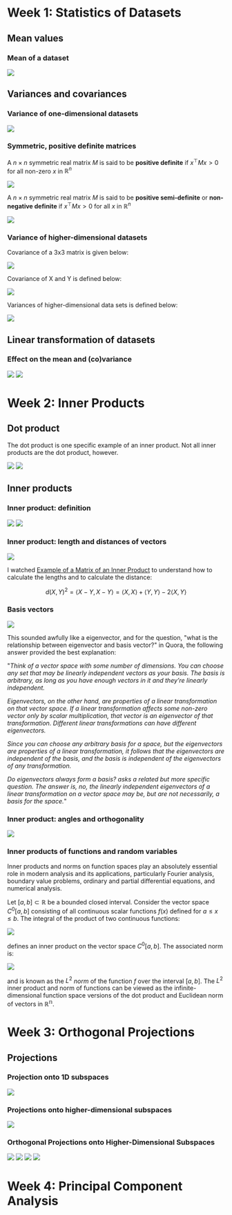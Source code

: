 <h1>Week 1: Statistics of Datasets</h1>



<h2>Mean values</h2>


<h3>Mean of a dataset</h3>

<img src="../3. Principal Component Analysis/images/mean.png">


<h2>Variances and covariances</h2>


<h3>Variance of one-dimensional datasets</h3>

<img src="../3. Principal Component Analysis/images/variance_1d.png">

<h3>Symmetric, positive definite matrices</h3>

A $n \times n$ symmetric real matrix $M$ is said to be __positive definite__ if $x^{\top} Mx > 0$ for all non-zero $x$ in $\mathbb{R}^{n}$

<img src="../3. Principal Component Analysis/images/positive_definite.png">

A $n \times n$ symmetric real matrix $M$ is said to be __positive semi-definite__ or __non-negative definite__ if $x^{\top} Mx > 0$ for all $x$ in $\mathbb{R}^{n}$

<img src="../3. Principal Component Analysis/images/positive_semi_definite.png">

<h3>Variance of higher-dimensional datasets</h3>

Covariance of a 3x3 matrix is given below:

<img src="../3. Principal Component Analysis/images/covariance.png">

Covariance of X and Y is defined below:

<img src="../3. Principal Component Analysis/images/covariance_xy.png">

Variances of higher-dimensional data sets is defined below:

<img src="../3. Principal Component Analysis/images/variance_multi_d.png">


<h2>Linear transformation of datasets</h2>


<h3>Effect on the mean and (co)variance</h3>

<img src="../3. Principal Component Analysis/images/linear_transformation.png">

<img src="../3. Principal Component Analysis/images/translations.png">



<h1>Week 2: Inner Products</h1>



<h2>Dot product</h2>


The dot product is one specific example of an inner product. Not all inner products are the dot product, however.

<img src="../3. Principal Component Analysis/images/dot_product.png">

<img src="../3. Principal Component Analysis/images/dot_product_angle.png">


<h2>Inner products</h2>


<h3>Inner product: definition</h3>

<img src="../3. Principal Component Analysis/images/inner_product.png">

<img src="../3. Principal Component Analysis/images/inner_product_example.png">

<h3>Inner product: length and distances of vectors</h3>

<img src="../3. Principal Component Analysis/images/inner_product_lengths.png">

I watched [Example of a Matrix of an Inner Product](https://www.youtube.com/watch?v=Om3BEqhOK88) to understand how to calculate the lengths and to calculate the distance:

$$d(X,Y)^2 = \langle X - Y, X - Y \rangle = \langle X, X \rangle + \langle Y, Y \rangle - 2 \langle X, Y \rangle$$

<h3>Basis vectors</h3>

<img src="../3. Principal Component Analysis/images/basis.png">

This sounded awfully like a eigenvector, and for the question, "what is the relationship between eigenvector and basis vector?" in Quora, the following answer provided the best explanation:

"_Think of a vector space with some number of dimensions. You can choose any set that may be linearly independent vectors as your basis. The basis is arbitrary, as long as you have enough vectors in it and they’re linearly independent._

_Eigenvectors, on the other hand, are properties of a linear transformation on that vector space. If a linear transformation affects some non-zero vector only by scalar multiplication, that vector is an eigenvector of that transformation. Different linear transformations can have different eigenvectors._

_Since you can choose any arbitrary basis for a space, but the eigenvectors are properties of a linear transformation, it follows that the eigenvectors are independent of the basis, and the basis is independent of the eigenvectors of any transformation._

_Do eigenvectors always form a basis? asks a related but more specific question. The answer is, no, the linearly independent eigenvectors of a linear transformation on a vector space may be, but are not necessarily, a basis for the space._"

<h3>Inner product: angles and orthogonality</h3>

<img src="../3. Principal Component Analysis/images/inner_product_angles.png">

<h3>Inner products of functions and random variables</h3>

Inner products and norms on function spaces play an absolutely essential role in modern analysis and its applications, particularly Fourier analysis, boundary value problems,
ordinary and partial differential equations, and numerical analysis.

Let $[a, b] ⊂ \mathbb{R}$ be a bounded closed interval. Consider the vector space $C^0 [a, b]$ consisting of all continuous scalar functions $f(x)$ defined for $a ≤ x ≤ b$. The integral of the product of two continuous functions:

<img src="../3. Principal Component Analysis/images/inner_product_function.png">

defines an inner product on the vector space $C^0 [a, b]$.  The associated norm is:

<img src="../3. Principal Component Analysis/images/function_norm.png">

and is known as the $L^2$ _norm_ of the function $f$ over the interval $[a, b]$. The $L^2$ inner product and norm of functions can be viewed as the infinite-dimensional function space versions of the dot product and Euclidean norm of vectors in $\mathbb{R^n}$.



<h1>Week 3: Orthogonal Projections</h1>



<h2>Projections</h2>


<h3>Projection onto 1D subspaces</h3>

<img src="../3. Principal Component Analysis/images/projection_1d.png">

<h3>Projections onto higher-dimensional subspaces</h3>

<img src="../3. Principal Component Analysis/images/projection_k_d.png">

<h3>Orthogonal Projections onto Higher-Dimensional Subspaces</h3>

<img src="../3. Principal Component Analysis/images/projection_notes_fig.png">

<img src="../3. Principal Component Analysis/images/projection_notes_a.png">

<img src="../3. Principal Component Analysis/images/projection_notes_b.png">

<img src="../3. Principal Component Analysis/images/projection_notes_c.png">



<h1>Week 4: Principal Component Analysis</h1>
